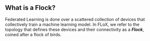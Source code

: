 ## What is a Flock?
Federated Learning is done over a scattered collection of devices that collectively train a machine learning model. In FLoX, we refer to the topology that defines these devices and their connectivity as a ***Flock***, coined after a flock of birds.